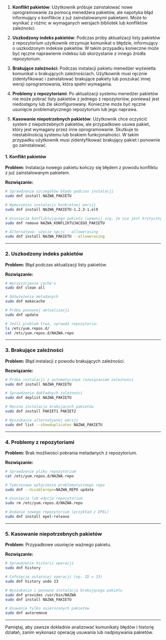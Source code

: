 1. **Konflikt pakietów**: Użytkownik próbuje zainstalować nowe oprogramowanie za pomocą menedżera pakietów, ale napotyka błąd informujący o konflikcie z już zainstalowanymi pakietami. Może to wynikać z różnic w wymaganych wersjach bibliotek lub konfliktów zależności.

2. **Uszkodzony indeks pakietów**: Podczas próby aktualizacji listy pakietów z repozytorium użytkownik otrzymuje komunikat o błędzie, informujący o uszkodzonym indeksie pakietów. W takim przypadku konieczne może być ręczne naprawienie indeksu lub skorzystanie z innego źródła repozytorium.

3. **Brakujące zależności**: Podczas instalacji pakietu menedżer wyświetla komunikat o brakujących zależnościach. Użytkownik musi ręcznie zidentyfikować i zainstalować brakujące pakiety lub poszukać innej wersji oprogramowania, która spełni wymagania.

4. **Problemy z repozytoriami**: Po aktualizacji systemu menedżer pakietów nie może pobrać listy pakietów z jednego z repozytoriów, ponieważ jest niedostępny lub źle skonfigurowany. Konieczne może być ręczne usunięcie problematycznego repozytorium lub jego naprawa.

5. **Kasowanie niepotrzebnych pakietów**: Użytkownik chce oczyścić system z niepotrzebnych pakietów, ale przypadkowo usuwa pakiet, który jest wymagany przez inne oprogramowanie. Skutkuje to niestabilnością systemu lub brakiem funkcjonalności. W takim przypadku użytkownik musi zidentyfikować brakujący pakiet i ponownie go zainstalować.

#### 1. Konflikt pakietów

**Problem:** Instalacja nowego pakietu kończy się błędem z powodu konfliktu z już zainstalowanym pakietem.

**Rozwiązanie:**

```bash
# Sprawdzenie szczegółów błędu podczas instalacji
sudo dnf install NAZWA_PAKIETU

# Wymuszenie instalacji konkretnej wersji
sudo dnf install NAZWA_PAKIETU-1.2.3-1.el9

# Usunięcie konfliktującego pakietu (upewnij się, że nie jest krytyczny)
sudo dnf remove NAZWA_KONFLIKTUJACEGO_PAKIETU

# Alternatywa: użycie opcji --allowerasing
sudo dnf install NAZWA_PAKIETU --allowerasing
```

---

### 2. Uszkodzony indeks pakietów

**Problem:** Błąd podczas aktualizacji listy pakietów.

**Rozwiązanie:**

```bash
# Wyczyszczenie cache'u
sudo dnf clean all

# Odświeżenie metadanych
sudo dnf makecache

# Próba ponownej aktualizacji
sudo dnf update

# Jeśli problem trwa, sprawdź repozytoria:
ls /etc/yum.repos.d/
cat /etc/yum.repos.d/NAZWA.repo
```

---

### 3. Brakujące zależności

**Problem:** Błąd instalacji z powodu brakujących zależności.

**Rozwiązanie:**

```bash
# Próba instalacji z automatycznym rozwiązaniem zależności
sudo dnf install NAZWA_PAKIETU

# Sprawdzenie dokładnych zależności
sudo dnf deplist NAZWA_PAKIETU

# Ręczna instalacja brakujących pakietów
sudo dnf install PAKIET1 PAKIET2

# Wyszukanie alternatywnej wersji
sudo dnf list --showduplicates NAZWA_PAKIETU
```

---

### 4. Problemy z repozytoriami

**Problem:** Brak możliwości pobrania metadanych z repozytorium.

**Rozwiązanie:**

```bash
# Sprawdzenie pliku repozytorium
cat /etc/yum.repos.d/NAZWA.repo

# Tymczasowe wyłączenie problematycznego repo
sudo dnf --disablerepo=NAZWA_REPO update

# Usunięcie lub edycja repozytorium
sudo rm /etc/yum.repos.d/NAZWA.repo

# Dodanie nowego repozytorium (przykład z EPEL)
sudo dnf install epel-release
```

---

### 5. Kasowanie niepotrzebnych pakietów

**Problem:** Przypadkowe usunięcie ważnego pakietu.

**Rozwiązanie:**

```bash
# Sprawdzenie historii operacji
sudo dnf history

# Cofnięcie ostatniej operacji (np. ID = 23)
sudo dnf history undo 23

# Wyszukanie i ponowna instalacja brakującego pakietu
sudo dnf provides /usr/bin/NAZWA
sudo dnf install NAZWA_PAKIETU

# Usuwanie tylko osieroconych pakietów
sudo dnf autoremove
```

---

Pamiętaj, aby zawsze dokładnie analizować komunikaty błędów i historię działań, zanim wykonasz operację usuwania lub nadpisywania pakietów.